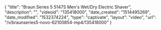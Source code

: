 {
    "title": "Braun Series 5 5147S Men's Wet\/Dry Electric Shaver",
    "description": "",
    "videoid": "135418000",
    "date_created": "1514495269",
    "date_modified": "1532374224",
    "type": "captivate",
    "layout": "video",
    "url": "\/v\/braunseries5-novo-62100854-mp4\/135418000"
}